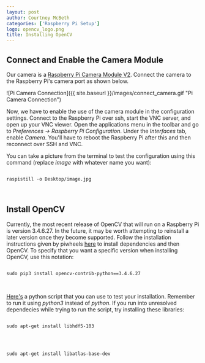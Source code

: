 ```yaml
---
layout: post
author: Courtney McBeth
categories: ['Raspberry Pi Setup']
logo: opencv_logo.png
title: Installing OpenCV
---
```


<link rel="stylesheet" href="{{site.baseurl}}/css/code_styles/hybrid.css">
<script src="{{site.baseurl}}/js/highlight.pack.js"></script>
<script>hljs.initHighlightingOnLoad();</script>


## Connect and Enable the Camera Module

Our camera is a [Raspberry Pi Camera Module V2](https://www.raspberrypi.org/products/camera-module-v2/). Connect the camera to the Raspberry Pi's camera port as shown below.

![Pi Camera Connection]({{ site.baseurl }}/images/connect_camera.gif "Pi Camera Connection")

Now, we have to enable the use of the camera module in the configuration settings. Connect to the Raspberry Pi over ssh, start the VNC server, and open up your VNC viewer. Open the applications menu in the toolbar and go to _Preferences -> Raspberry Pi Configuration_. Under the _Interfaces_ tab, enable _Camera_. You'll have to reboot the Raspberry Pi after this and then reconnect over SSH and VNC.

You can take a picture from the terminal to test the configuration using this command (replace _image_ with whatever name you want):

<pre>
<code class="shell">
raspistill -o Desktop/image.jpg

</code>
</pre>

## Install OpenCV

Currently, the most recent release of OpenCV that will run on a Raspberry Pi is version 3.4.6.27. In the future, it may be worth attempting to reinstall a later version once they become supported. Follow the installation instructions given by piwheels [here](https://www.piwheels.org/project/opencv-contrib-python/) to install dependencies and then OpenCV. To specify that you want a specific version when installing OpenCV, use this notation:

<pre>
<code class="shell">
sudo pip3 install opencv-contrib-python==3.4.6.27

</code>
</pre>

[Here's](https://www.geeksforgeeks.org/python-opencv-capture-video-from-camera/) a python script that you can use to test your installation. Remember to run it using _python3_ instead of _python_. If you run into unresolved dependecies while trying to run the script, try installing these libraries:

<pre>
<code class="shell">
sudo apt-get install libhdf5-103

</code>
</pre>

<pre>
<code class="shell">
sudo apt-get install libatlas-base-dev

</code>
</pre>